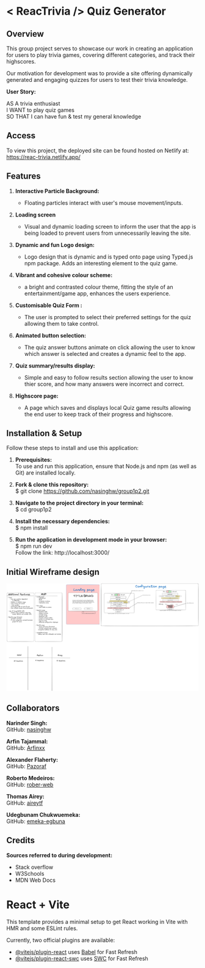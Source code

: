 # < ReacTrivia /> Quiz Generator

## Overview
This group project serves to showcase our work in creating an application for users to play trivia games, covering different categories, and track their highscores. 

Our motivation for development was to provide a site offering dynamically generated and engaging quizzes for users to test their trivia knowledge. 

**User Story:**

AS A trivia enthusiast\
I WANT to play quiz games\
SO THAT I can have fun & test my general knowledge


## Access

To view this project, the deployed site can be found hosted on Netlify at: https://reac-trivia.netlify.app/

## Features

1. **Interactive Particle Background:**
   - Floating particles interact with user's mouse movement/inputs.

2. **Loading screen**
   - Visual and dynamic loading screen to inform the user that the app is being loaded to prevent users from unnecessarily leaving the site.

3. **Dynamic and fun Logo design:**
   - Logo design that is dynamic and is typed onto page using Typed.js npm package. Adds an interesting element to the quiz game.

4. **Vibrant and cohesive colour scheme:**
   - a bright and contrasted colour theme, fitting the style of an entertainment/game app, enhances the users experience.

5. **Customisable Quiz Form :**
   - The user is prompted to select their preferred settings for the quiz allowing them to take control.

6. **Animated button selection:**
   - The quiz answer buttons animate on click allowing the user to know which answer is selected and creates a dynamic feel to the app.

7. **Quiz summary/results display:**
   - Simple and easy to follow results section allowing the user to know thier score, and how many answers were incorrect and correct.

8. **Highscore page:**
   - A page which saves and displays local Quiz game results allowing the end user to keep track of their progress and highscore.




## Installation & Setup

Follow these steps to install and use this application:

1. **Prerequisites:**\
   To use and run this application, ensure that Node.js and npm (as well as Git) are installed locally.
   
3. **Fork & clone this repository:**\
   $ git clone https://github.com/nasinghw/group1p2.git
   
4. **Navigate to the project directory in your terminal:**\
   $ cd group1p2

5. **Install the necessary dependencies:**\
   $ npm install
   
6. **Run the application in development mode in your browser:**\
   $ npm run dev\
   Follow the link: http://localhost:3000/

## Initial Wireframe design
![Wireframe](./public/Wireframe.png)

## Collaborators
**Narinder Singh:**
<br/> GitHub: [nasinghw](https://github.com/nasinghw/)
<br/>

**Arfin Tajammal:**
<br/> GitHub: [Arfinxx](https://github.com/Arfinxx/)
<br/>

**Alexander Flaherty:**
<br/> GitHub: [Pazoraf](https://github.com/Pazoraf/)
<br/>

**Roberto Medeiros:**
<br/> GitHub: [rober-web](https://github.com/rober-web/)
<br/>

**Thomas Airey:**
<br/> GitHub: [aireytf](https://github.com/aireytf/)
<br/>

**Udegbunam Chukwuemeka:**
<br/> GitHub: [emeka-egbuna](https://github.com/emeka-egbuna)
<br/>

## Credits 

**Sources referred to during development:**
 - Stack overflow
 - W3Schools
 - MDN Web Docs




# React + Vite

This template provides a minimal setup to get React working in Vite with HMR and some ESLint rules.

Currently, two official plugins are available:

- [@vitejs/plugin-react](https://github.com/vitejs/vite-plugin-react/blob/main/packages/plugin-react/README.md) uses [Babel](https://babeljs.io/) for Fast Refresh
- [@vitejs/plugin-react-swc](https://github.com/vitejs/vite-plugin-react-swc) uses [SWC](https://swc.rs/) for Fast Refresh



